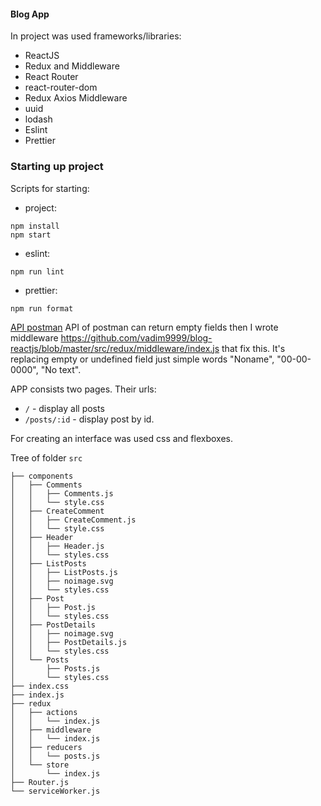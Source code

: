 #### Blog App

In project was used frameworks/libraries:

- ReactJS
- Redux and Middleware
- React Router
- react-router-dom
- Redux Axios Middleware
- uuid
- lodash
- Eslint
- Prettier

### Starting up project


Scripts for starting:

- project:


```
npm install
npm start
```

- eslint:

```
npm run lint                
```

- prettier:

```
npm run format
```
[API postman](https://documenter.getpostman.com/view/1917440/RzteTChV?version=latest)
API of postman can return empty fields then I wrote middleware https://github.com/vadim9999/blog-reactjs/blob/master/src/redux/middleware/index.js that fix this. It's replacing empty or undefined field just simple words "Noname", "00-00-0000", "No text".

APP consists two pages. Their urls:

- `/` - display all posts
- `/posts/:id` - display post by id.

For creating an interface was used css and flexboxes.

Tree of folder `src`

```
├── components
│   ├── Comments
│   │   ├── Comments.js
│   │   └── style.css
│   ├── CreateComment
│   │   ├── CreateComment.js
│   │   └── style.css
│   ├── Header
│   │   ├── Header.js
│   │   └── styles.css
│   ├── ListPosts
│   │   ├── ListPosts.js
│   │   ├── noimage.svg
│   │   └── styles.css
│   ├── Post
│   │   ├── Post.js
│   │   └── styles.css
│   ├── PostDetails
│   │   ├── noimage.svg
│   │   ├── PostDetails.js
│   │   └── styles.css
│   └── Posts
│       ├── Posts.js
│       └── styles.css
├── index.css
├── index.js
├── redux
│   ├── actions
│   │   └── index.js
│   ├── middleware
│   │   └── index.js
│   ├── reducers
│   │   └── posts.js
│   └── store
│       └── index.js
├── Router.js
└── serviceWorker.js
```

